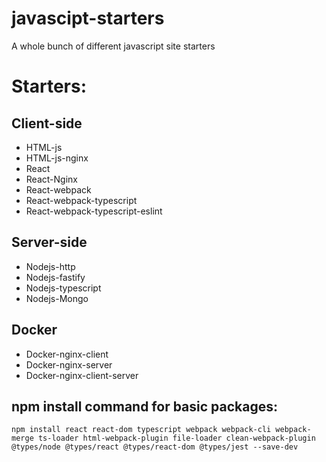 # javascipt-starters
A whole bunch of different javascript site starters

# Starters:
## Client-side
* HTML-js
* HTML-js-nginx
* React
* React-Nginx
* React-webpack
* React-webpack-typescript
* React-webpack-typescript-eslint

## Server-side
* Nodejs-http
* Nodejs-fastify
* Nodejs-typescript
* Nodejs-Mongo

## Docker
* Docker-nginx-client
* Docker-nginx-server
* Docker-nginx-client-server



## npm install command for basic packages:
```
npm install react react-dom typescript webpack webpack-cli webpack-merge ts-loader html-webpack-plugin file-loader clean-webpack-plugin @types/node @types/react @types/react-dom @types/jest --save-dev
```
